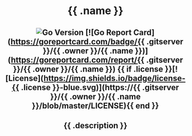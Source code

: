 <h1 align="center">{{ .name }}</h1>

<h2 align="center">

  ![Go Version](https://img.shields.io/badge/Go%20Version-latest-brightgreen.svg)
  [![Go Report Card](https://goreportcard.com/badge/{{ .gitserver }}/{{ .owner }}/{{ .name }})](https://goreportcard.com/report/{{ .gitserver }}/{{ .owner }}/{{ .name }})
  {{ if .license }}[![License](https://img.shields.io/badge/license-{{ .license }}-blue.svg)](https://{{ .gitserver }}/{{ .owner }}/{{ .name }}/blob/master/LICENSE){{ end }}

</h2>

<h2 align="center">{{ .description }}</h2>
